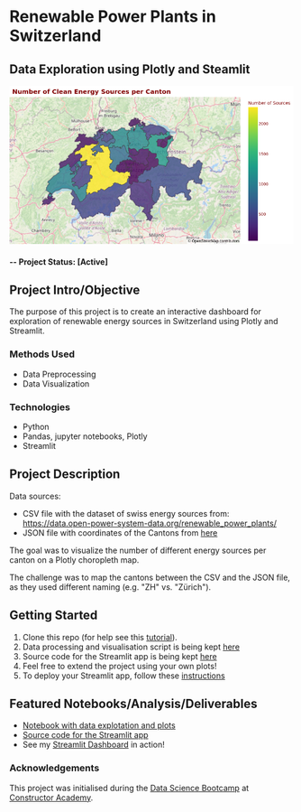 # Renewable Power Plants in Switzerland
## Data Exploration using Plotly and Steamlit

![alternative text](reports/img/energy_sources_map.png)


#### -- Project Status: [Active]

## Project Intro/Objective
The purpose of this project is to create an interactive dashboard for exploration of renewable energy sources in Switzerland using Plotly and Streamlit.

### Methods Used
* Data Preprocessing
* Data Visualization

### Technologies
* Python
* Pandas, jupyter notebooks, Plotly
* Streamlit

## Project Description
Data sources:
* CSV file with the dataset of swiss energy sources from: https://data.open-power-system-data.org/renewable_power_plants/                        
* JSON file with coordinates of the Cantons from [here](https://data.opendatasoft.com/explore/dataset/georef-switzerland-kanton%40public/export/?disjunctive.kan_code&disjunctive.kan_name&sort=year&location=8,46.82242,8.22403&basemap=jawg.streets&dataChart=eyJxdWVyaWVzIjpbeyJjb25maWciOnsiZGF0YXNldCI6Imdlb3JlZi1zd2l0emVybGFuZC1rYW50b25AcHVibGljIiwib3B0aW9ucyI6eyJkaXNqdW5jdGl2ZS5rYW5fY29kZSI6dHJ1ZSwiZGlzanVuY3RpdmUua2FuX25hbWUiOnRydWUsInNvcnQiOiJ5ZWFyIn19LCJjaGFydHMiOlt7ImFsaWduTW9udGgiOnRydWUsInR5cGUiOiJsaW5lIiwiZnVuYyI6IkNPVU5UIiwic2NpZW50aWZpY0Rpc3BsYXkiOnRydWUsImNvbG9yIjoiIzE0MkU3QiJ9XSwieEF4aXMiOiJ5ZWFyIiwibWF4cG9pbnRzIjoiIiwidGltZXNjYWxlIjoieWVhciIsInNvcnQiOiIifV0sImRpc3BsYXlMZWdlbmQiOnRydWUsImFsaWduTW9udGgiOnRydWV9)

The goal was to visualize the number of different energy sources per canton on a Plotly choropleth map.

The challenge was to map the cantons between the CSV and the JSON file, as they used different naming (e.g. "ZH" vs. "Zürich").

## Getting Started

1. Clone this repo (for help see this [tutorial](https://help.github.com/articles/cloning-a-repository/)).
2. Data processing and visualisation script is being kept [here](notebooks)
3. Source code for the Streamlit app is being kept [here](src)
4. Feel free to extend the project using your own plots!
5. To deploy your Streamlit app, follow these [instructions](https://docs.streamlit.io/streamlit-cloud/get-started/deploy-an-app)

## Featured Notebooks/Analysis/Deliverables
* [Notebook with data explotation and plots](notebooks/plotting.ipynb)
* [Source code for the Streamlit app](src/app.py)
* See my [Streamlit Dashboard](https://my-first-appapp-lgsepblf4duzksfamhcr2n.streamlit.app/) in action!

### Acknowledgements
This project was initialised during the [Data Science Bootcamp](https://academy.constructor.org/data-science/munich) at [Constructor Academy](https://academy.constructor.org/de).